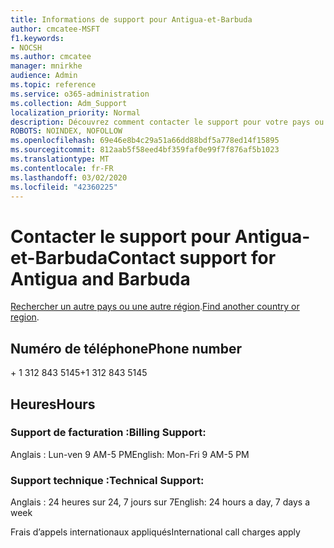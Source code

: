 ```yaml
---
title: Informations de support pour Antigua-et-Barbuda
author: cmcatee-MSFT
f1.keywords:
- NOCSH
ms.author: cmcatee
manager: mnirkhe
audience: Admin
ms.topic: reference
ms.service: o365-administration
ms.collection: Adm_Support
localization_priority: Normal
description: Découvrez comment contacter le support pour votre pays ou région.
ROBOTS: NOINDEX, NOFOLLOW
ms.openlocfilehash: 69e46e8b4c29a51a66dd88bdf5a778ed14f15895
ms.sourcegitcommit: 812aab5f58eed4bf359faf0e99f7f876af5b1023
ms.translationtype: MT
ms.contentlocale: fr-FR
ms.lasthandoff: 03/02/2020
ms.locfileid: "42360225"
---
```

# <a name="contact-support-for-antigua-and-barbuda"></a><span data-ttu-id="b34c3-103">Contacter le support pour Antigua-et-Barbuda</span><span class="sxs-lookup"><span data-stu-id="b34c3-103">Contact support for Antigua and Barbuda</span></span>

<span data-ttu-id="b34c3-104">[Rechercher un autre pays ou une autre région](../contact-support-for-business-products.md).</span><span class="sxs-lookup"><span data-stu-id="b34c3-104">[Find another country or region](../contact-support-for-business-products.md).</span></span>

## <a name="phone-number"></a><span data-ttu-id="b34c3-105">Numéro de téléphone</span><span class="sxs-lookup"><span data-stu-id="b34c3-105">Phone number</span></span>
<span data-ttu-id="b34c3-106">+ 1 312 843 5145</span><span class="sxs-lookup"><span data-stu-id="b34c3-106">+1 312 843 5145</span></span>

## <a name="hours"></a><span data-ttu-id="b34c3-107">Heures</span><span class="sxs-lookup"><span data-stu-id="b34c3-107">Hours</span></span>
### <a name="billing-support"></a><span data-ttu-id="b34c3-108">Support de facturation :</span><span class="sxs-lookup"><span data-stu-id="b34c3-108">Billing Support:</span></span>

<span data-ttu-id="b34c3-109">Anglais : Lun-ven 9 AM-5 PM</span><span class="sxs-lookup"><span data-stu-id="b34c3-109">English: Mon-Fri 9 AM-5 PM</span></span>

### <a name="technical-support"></a><span data-ttu-id="b34c3-110">Support technique :</span><span class="sxs-lookup"><span data-stu-id="b34c3-110">Technical Support:</span></span>

<span data-ttu-id="b34c3-111">Anglais : 24 heures sur 24, 7 jours sur 7</span><span class="sxs-lookup"><span data-stu-id="b34c3-111">English: 24 hours a day, 7 days a week</span></span>

<span data-ttu-id="b34c3-112">Frais d’appels internationaux appliqués</span><span class="sxs-lookup"><span data-stu-id="b34c3-112">International call charges apply</span></span>
